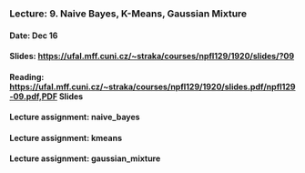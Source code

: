 ### Lecture: 9. Naive Bayes, K-Means, Gaussian Mixture
#### Date: Dec 16
#### Slides: https://ufal.mff.cuni.cz/~straka/courses/npfl129/1920/slides/?09
#### Reading: https://ufal.mff.cuni.cz/~straka/courses/npfl129/1920/slides.pdf/npfl129-09.pdf,PDF Slides
#### Lecture assignment: naive_bayes
#### Lecture assignment: kmeans
#### Lecture assignment: gaussian_mixture
